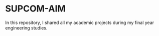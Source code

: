 # SUPCOM-AIM
In this repository, I shared all my academic projects during my final year engineering studies.
